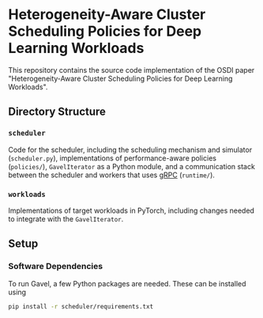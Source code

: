 # Heterogeneity-Aware Cluster Scheduling Policies for Deep Learning Workloads

This repository contains the source code implementation of the OSDI paper
"Heterogeneity-Aware Cluster Scheduling Policies for Deep Learning Workloads".

## Directory Structure

### `scheduler`
Code for the scheduler, including the scheduling mechanism and simulator
(`scheduler.py`), implementations of performance-aware policies (`policies/`),
`GavelIterator` as a Python module, and a communication stack between the scheduler
and workers that uses [gRPC](https://grpc.io/) (`runtime/`).

### `workloads`
Implementations of target workloads in PyTorch, including changes needed to
integrate with the `GavelIterator`.


## Setup

### Software Dependencies

To run Gavel, a few Python packages are needed. These can be installed using

```bash
pip install -r scheduler/requirements.txt
```
